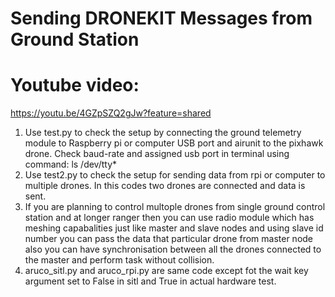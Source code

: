 # Sending DRONEKIT Messages from Ground Station
# Youtube video: 
  https://youtu.be/4GZpSZQ2gJw?feature=shared
  
1. Use test.py to check the setup by connecting the ground telemetry module to Raspberry pi or computer USB port and airunit to the pixhawk drone. Check baud-rate and assigned usb port in terminal using command:
ls /dev/tty*
2. Use test2.py to check the setup for sending data from rpi or computer to multiple drones. In this codes two drones are connected and data is sent.
3. If you are planning to control multople drones from single ground control station and at  longer ranger then you can use radio module which has meshing capabalities just like master and slave nodes and using slave id number you can pass the data that particular drone from master node also you can have synchronisation between all the drones connected to the master and perform task without collision.
4. aruco_sitl.py and aruco_rpi.py are same code except fot the wait key argument set to False in sitl and True in actual hardware test.
